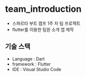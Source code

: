 # team_introduction

* 스파르타 부트 캠프 1주 차 팀 프로젝트
* flutter를 이용한 팀원 소개 앱 제작


## 기술 스택

* Language : Dart
* framework : Flutter
* IDE : Visual Studio Code


